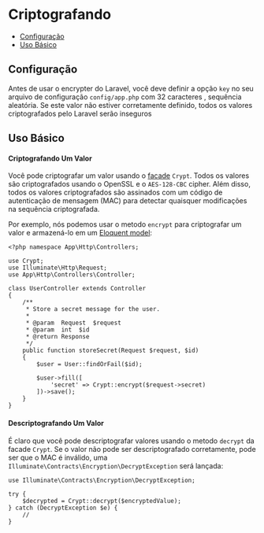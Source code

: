 # Criptografando

- [Configuração](#configuration)
- [Uso Básico](#basic-usage)

<a name="configuration"></a>
## Configuração

Antes de usar o encrypter do Laravel, você deve definir a opção `key` no seu arquivo de configuração `config/app.php` com 32 caracteres , sequência aleatória. Se este valor não estiver corretamente definido, todos os valores criptografados pelo Laravel serão inseguros

<a name="basic-usage"></a>
## Uso Básico

#### Criptografando Um Valor

Você pode criptografar um valor usando o [facade](/docs/{{version}}/facades) `Crypt`. Todos os valores são criptografados usando o OpenSSL e o `AES-128-CBC` cipher. Além disso, todos os valores criptografados são assinados com um código de autenticação de mensagem (MAC) para detectar quaisquer modificações na sequência criptografada.

Por exemplo, nós podemos usar o metodo `encrypt` para criptografar um valor e armazená-lo em um [Eloquent model](/docs/{{version}}/eloquent):

	<?php namespace App\Http\Controllers;

	use Crypt;
	use Illuminate\Http\Request;
	use App\Http\Controllers\Controller;

	class UserController extends Controller
	{
		/**
		 * Store a secret message for the user.
		 *
		 * @param  Request  $request
		 * @param  int  $id
		 * @return Response
		 */
		public function storeSecret(Request $request, $id)
		{
			$user = User::findOrFail($id);

			$user->fill([
				'secret' => Crypt::encrypt($request->secret)
			])->save();
		}
	}

#### Descriptografando Um Valor

É claro que você pode descriptografar valores usando o metodo `decrypt` da facade `Crypt`. Se o valor não pode ser descriptografado corretamente, pode ser que o MAC é inválido, uma `Illuminate\Contracts\Encryption\DecryptException` será lançada:

	use Illuminate\Contracts\Encryption\DecryptException;

	try {
		$decrypted = Crypt::decrypt($encryptedValue);
	} catch (DecryptException $e) {
		//
	}
